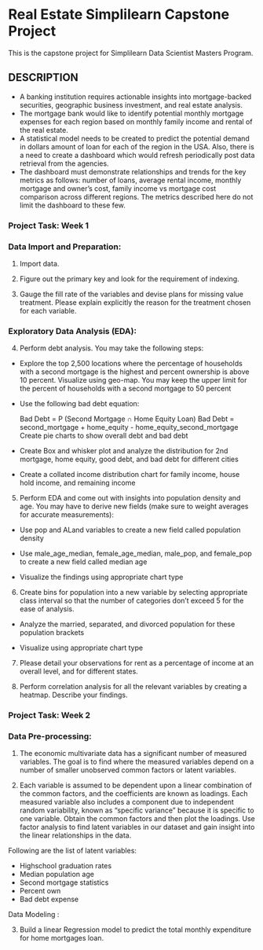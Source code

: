 # Real Estate Simplilearn Capstone Project
This is the capstone project for Simplilearn Data Scientist Masters Program.
## DESCRIPTION
- A banking institution requires actionable insights into mortgage-backed securities, geographic business investment, and real estate analysis. 
- The mortgage bank would like to identify potential monthly mortgage expenses for each region based on monthly family income and rental of the real estate.
- A statistical model needs to be created to predict the potential demand in dollars amount of loan for each of the region in the USA. Also, there is a need to create a dashboard which would refresh periodically post data retrieval from the agencies.
- The dashboard must demonstrate relationships and trends for the key metrics as follows: number of loans, average rental income, monthly mortgage and owner’s cost, family income vs mortgage cost comparison across different regions. The metrics described here do not limit the dashboard to these few.

### Project Task: Week 1

### Data Import and Preparation:

1. Import data. 

2. Figure out the primary key and look for the requirement of indexing.

3. Gauge the fill rate of the variables and devise plans for missing value treatment. Please explain explicitly the reason for the treatment chosen for each variable.

### Exploratory Data Analysis (EDA):

4. Perform debt analysis. You may take the following steps:

- Explore the top 2,500 locations where the percentage of households with a second mortgage is the highest and percent ownership is above 10 percent. Visualize using geo-map. You may keep the upper limit for the percent of households with a second mortgage to 50 percent

- Use the following bad debt equation:

   Bad Debt = P (Second Mortgage ∩ Home Equity Loan)
   Bad Debt = second_mortgage + home_equity - home_equity_second_mortgage
   Create pie charts  to show overall debt and bad debt

- Create Box and whisker plot and analyze the distribution for 2nd mortgage, home equity, good debt, and bad debt for different cities

- Create a collated income distribution chart for family income, house hold income, and remaining income

5. Perform EDA and come out with insights into population density and age. You may have to derive new fields (make sure to weight averages for accurate measurements): 

- Use pop and ALand variables to create a new field called population density

- Use male_age_median, female_age_median, male_pop, and female_pop to create a new field called median age

- Visualize the findings using appropriate chart type

6. Create bins for population into a new variable by selecting appropriate class interval so that the number of categories don’t exceed 5 for the ease of analysis.

- Analyze the married, separated, and divorced population for these population brackets

- Visualize using appropriate chart type

7. Please detail your observations for rent as a percentage of income at an overall level, and for different states.

8. Perform correlation analysis for all the relevant variables by creating a heatmap. Describe your findings.

 

### Project Task: Week 2

### Data Pre-processing:

1. The economic multivariate data has a significant number of measured variables. The goal is to find where the measured variables depend on a number of smaller unobserved common factors or latent variables. 

2. Each variable is assumed to be dependent upon a linear combination of the common factors, and the coefficients are known as loadings. Each measured variable also includes a component due to independent random variability, known as “specific variance” because it is specific to one variable. Obtain the common factors and then plot the loadings. Use factor analysis to find latent variables in our dataset and gain insight into the linear relationships in the data. 

Following are the list of latent variables:

- Highschool graduation rates
- Median population age
- Second mortgage statistics
- Percent own
- Bad debt expense

Data Modeling :

3. Build a linear Regression model to predict the total monthly expenditure for home mortgages loan. 
